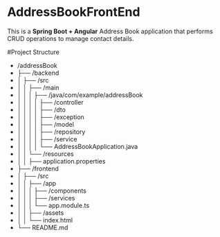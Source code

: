 # AddressBookFrontEnd

This is a **Spring Boot + Angular** Address Book application that performs CRUD operations to manage contact details.

#Project Structure

- /addressBook
- ├── /backend
- │   ├── /src
- │   │   ├── /main
- │   │   │   ├── /java/com/example/addressBook
- │   │   │   │   ├── /controller
- │   │   │   │   ├── /dto
- │   │   │   │   ├── /exception
- │   │   │   │   ├── /model
- │   │   │   │   ├── /repository
- │   │   │   │   ├── /service
- │   │   │   │   └── AddressBookApplication.java
- │   │   └── /resources
- │   │       ├── application.properties
- ├── /frontend
- │   ├── /src
- │   │   ├── /app
- │   │   │   ├── /components
- │   │   │   ├── /services
- │   │   │   └── app.module.ts
- │   │   ├── /assets
- │   │   └── index.html
- └── README.md
